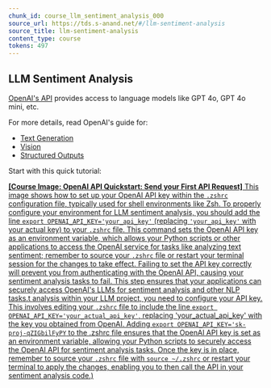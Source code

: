 ```yaml
---
chunk_id: course_llm_sentiment_analysis_000
source_url: https://tds.s-anand.net/#/llm-sentiment-analysis
source_title: llm-sentiment-analysis
content_type: course
tokens: 497
---
```


## LLM Sentiment Analysis

[OpenAI's API](https://platform.openai.com/) provides access to language models like GPT 4o, GPT 4o mini, etc.

For more details, read OpenAI's guide for:

- [Text Generation](https://platform.openai.com/docs/guides/text-generation)
- [Vision](https://platform.openai.com/docs/guides/vision)
- [Structured Outputs](https://platform.openai.com/docs/guides/structured-outputs)

Start with this quick tutorial:

[**[Course Image: OpenAI API Quickstart: Send your First API Request]** This image shows how to set up your OpenAI API key within the `.zshrc` configuration file, typically used for shell environments like Zsh. To properly configure your environment for LLM sentiment analysis, you should add the line `export OPENAI_API_KEY='your_api_key'` (replacing `'your_api_key'` with your actual key) to your `.zshrc` file. This command sets the OpenAI API key as an environment variable, which allows your Python scripts or other applications to access the OpenAI service for tasks like analyzing text sentiment; remember to source your `.zshrc` file or restart your terminal session for the changes to take effect. Failing to set the API key correctly will prevent you from authenticating with the OpenAI API, causing your sentiment analysis tasks to fail. This step ensures that your applications can securely access OpenAI's LLMs for sentiment analysis and other NLP tasks.t analysis within your LLM project, you need to configure your API key. This involves editing your `.zshrc` file to include the line `export OPENAI_API_KEY='your_actual_api_key'`, replacing 'your_actual_api_key' with the key you obtained from OpenAI. Adding `export OPENAI_API_KEY='sk-proj-qZIGbilFyPY` to the .zshrc file ensures that the OpenAI API key is set as an environment variable, allowing your Python scripts to securely access the OpenAI API for sentiment analysis tasks. Once the key is in place, remember to source your `.zshrc` file with `source ~/.zshrc` or restart your terminal to apply the changes, enabling you to then call the API in your sentiment analysis code.)](https://youtu.be/Xz4ORA0cOwQ)
